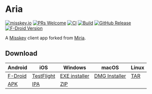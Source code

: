 # Aria

[![misskey.io](https://img.shields.io/badge/dynamic/json?url=https%3A%2F%2Fmisskey.io%2Fusers%2F9qaqpdbgn1nk03sc%2Ffollowers&query=%24.totalItems&logo=misskey&logoColor=fff&label=misskey.io&color=86b300)](https://misskey.io/@aria_app)
[![PRs Welcome](https://img.shields.io/badge/PRs-welcome-brightgreen.svg)](http://makeapullrequest.com)
[![CI](https://github.com/poppingmoon/aria/actions/workflows/ci.yml/badge.svg)](https://github.com/poppingmoon/aria/actions/workflows/ci.yml)
[![Build](https://github.com/poppingmoon/aria/actions/workflows/build.yml/badge.svg)](https://github.com/poppingmoon/aria/actions/workflows/build.yml)
[![GitHub Release](https://img.shields.io/github/v/release/poppingmoon/aria)](https://github.com/poppingmoon/aria/releases/latest)
[![F-Droid Version](https://img.shields.io/f-droid/v/com.poppingmoon.aria)
](https://f-droid.org/packages/com.poppingmoon.aria)

A [Misskey](https://github.com/misskey-dev/misskey) client app forked from [Miria](https://github.com/shiosyakeyakini-info/miria).

## Download

[fdroid]: https://f-droid.org/packages/com.poppingmoon.aria
[release]: https://github.com/poppingmoon/aria/releases/latest
[testflight]: https://testflight.apple.com/join/mfGCrziz

| Android           | iOS                      | Windows                  | macOS                    | Linux          |
| ----------------- | ------------------------ | ------------------------ | ------------------------ | -------------- |
| [F-Droid][fdroid] | [TestFlight][testflight] | [EXE installer][release] | [DMG Installer][release] | [TAR][release] |
| [APK][release]    | [IPA][release]           | [ZIP][release]           |                          |                |
